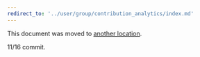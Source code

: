 ```yaml
---
redirect_to: '../user/group/contribution_analytics/index.md'
---
```


This document was moved to [another location](../user/group/contribution_analytics/index.md).

11/16 commit.

<!-- This redirect file can be deleted after February 1, 2021. -->
<!-- Before deletion, see: https://docs.gitlab.com/ee/development/documentation/#move-or-rename-a-page -->
